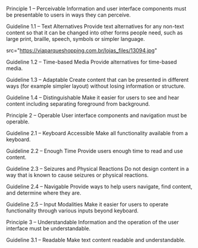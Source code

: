 Principle 1 – Perceivable
Information and user interface components must be presentable to users in ways they can perceive.


Guideline 1.1 – Text Alternatives
Provide text alternatives for any non-text content so that it can be changed into other forms people need, such as large print, braille, speech, symbols or simpler language.

src="https://viaparqueshopping.com.br/lojas_files/13094.jpg"

Guideline 1.2 – Time-based Media
Provide alternatives for time-based media.

Guideline 1.3 – Adaptable
Create content that can be presented in different ways (for example simpler layout) without losing information or structure.

Guideline 1.4 – Distinguishable
Make it easier for users to see and hear content including separating foreground from background.


Principle 2 – Operable
User interface components and navigation must be operable.


Guideline 2.1 – Keyboard Accessible
Make all functionality available from a keyboard.

Guideline 2.2 – Enough Time
Provide users enough time to read and use content.

Guideline 2.3 – Seizures and Physical Reactions
Do not design content in a way that is known to cause seizures or physical reactions.

Guideline 2.4 – Navigable
Provide ways to help users navigate, find content, and determine where they are.

Guideline 2.5 – Input Modalities
Make it easier for users to operate functionality through various inputs beyond keyboard.


Principle 3 – Understandable
Information and the operation of the user interface must be understandable.


Guideline 3.1 – Readable
Make text content readable and understandable.
